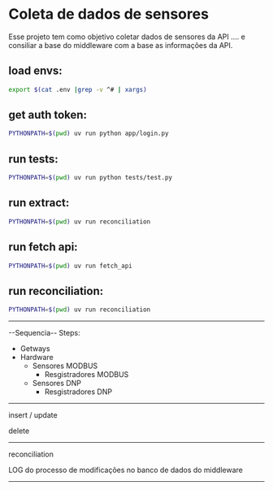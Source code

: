 # Coleta de dados de sensores

Esse projeto tem como objetivo coletar dados de sensores da API .... e consiliar a base do middleware com a base as informações da API.


## load envs:
```bash	
export $(cat .env |grep -v ^# | xargs)
```

## get auth token:
```bash
PYTHONPATH=$(pwd) uv run python app/login.py
```

## run tests:
```bash
PYTHONPATH=$(pwd) uv run python tests/test.py
```

## run extract:
```bash
PYTHONPATH=$(pwd) uv run reconciliation
```

## run fetch api:
```bash
PYTHONPATH=$(pwd) uv run fetch_api
```

## run reconciliation:
```bash
PYTHONPATH=$(pwd) uv run reconciliation
```




----

--Sequencia--
Steps:
 - Getways
  - Hardware
    - Sensores MODBUS
       - Resgistradores MODBUS
    - Sensores DNP
       - Resgistradores DNP

----

insert / update

delete

----

reconciliation

LOG do processo de modificações no banco de dados do middleware

----